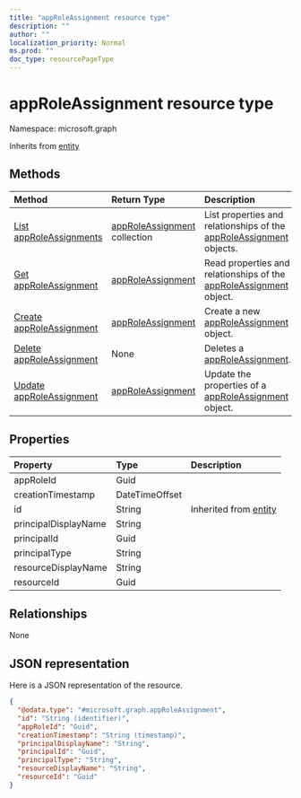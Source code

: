 ```yaml
---
title: "appRoleAssignment resource type"
description: ""
author: ""
localization_priority: Normal
ms.prod: ""
doc_type: resourcePageType
---
```


# appRoleAssignment resource type


Namespace: microsoft.graph




Inherits from [entity](../resources/entity.md)

## Methods
|Method|Return Type|Description|
|:---|:---|:---|
|[List appRoleAssignments](../api/approleassignment-list.md)|[appRoleAssignment](../resources/approleassignment.md) collection|List properties and relationships of the [appRoleAssignment](../resources/approleassignment.md) objects.|
|[Get appRoleAssignment](../api/approleassignment-get.md)|[appRoleAssignment](../resources/approleassignment.md)|Read properties and relationships of the [appRoleAssignment](../resources/approleassignment.md) object.|
|[Create appRoleAssignment](../api/approleassignment-post-approleassignments.md)|[appRoleAssignment](../resources/approleassignment.md)|Create a new [appRoleAssignment](../resources/approleassignment.md) object.|
|[Delete appRoleAssignment](../api/approleassignment-delete.md)|None|Deletes a [appRoleAssignment](../resources/approleassignment.md).|
|[Update appRoleAssignment](../api/approleassignment-update.md)|[appRoleAssignment](../resources/approleassignment.md)|Update the properties of a [appRoleAssignment](../resources/approleassignment.md) object.|

## Properties
|Property|Type|Description|
|:---|:---|:---|
|appRoleId|Guid||
|creationTimestamp|DateTimeOffset||
|id|String| Inherited from [entity](../resources/entity.md)|
|principalDisplayName|String||
|principalId|Guid||
|principalType|String||
|resourceDisplayName|String||
|resourceId|Guid||

## Relationships
None

## JSON representation
Here is a JSON representation of the resource.
<!-- {
  "blockType": "resource",
  "keyProperty": "id",
  "@odata.type": "microsoft.graph.appRoleAssignment",
  "baseType": "microsoft.graph.entity",
  "openType": false
}
-->
``` json
{
  "@odata.type": "#microsoft.graph.appRoleAssignment",
  "id": "String (identifier)",
  "appRoleId": "Guid",
  "creationTimestamp": "String (timestamp)",
  "principalDisplayName": "String",
  "principalId": "Guid",
  "principalType": "String",
  "resourceDisplayName": "String",
  "resourceId": "Guid"
}
```

